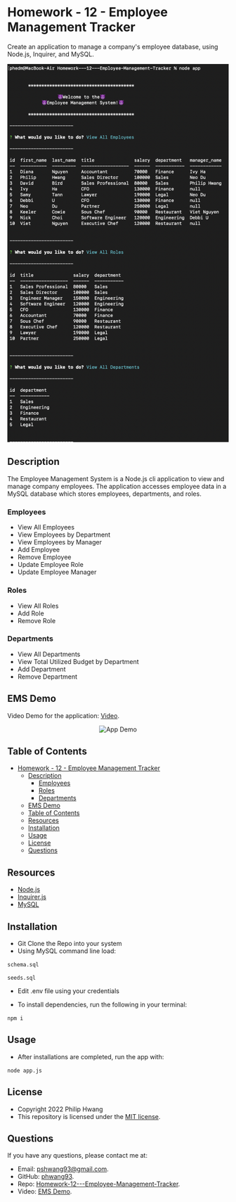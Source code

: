# Homework - 12 - Employee Management Tracker
Create an application to manage a company's employee database, using Node.js, Inquirer, and MySQL.

<p align = "center">
<img alt="preview" src="./imgs/screenshot.png">
</p>

## Description
 The Employee Management System is a Node.js cli application to view and manage company employees. The application accesses employee data in a MySQL database which stores employees, departments, and roles. 
### Employees

* View All Employees
* View Employees by Department
* View Employees by Manager
* Add Employee
* Remove Employee
* Update Employee Role
* Update Employee Manager

### Roles

* View All Roles
* Add Role
* Remove Role

### Departments

* View All Departments
* View Total Utilized Budget by Department
* Add Department
* Remove Department
## EMS Demo 

Video Demo for the application: [Video](https://youtu.be/TS4lhvd99LE).

<p align = "center">
<img alt="App Demo" src="./imgs/demo.gif">
</p>

## Table of Contents

- [Homework - 12 - Employee Management Tracker](#homework---12---employee-management-tracker)
  - [Description](#description)
    - [Employees](#employees)
    - [Roles](#roles)
    - [Departments](#departments)
  - [EMS Demo](#ems-demo)
  - [Table of Contents](#table-of-contents)
  - [Resources](#resources)
  - [Installation](#installation)
  - [Usage](#usage)
  - [License](#license)
  - [Questions](#questions)

## Resources

* [Node.js](https://nodejs.org/)
* [Inquirer.js](https://www.npmjs.com/package/inquirer)
* [MySQL](https://www.npmjs.com/package/mysql)

## Installation

* Git Clone the Repo into your system
* Using MySQL command line load: 
```
schema.sql
```
```
seeds.sql
```
* Edit .env file using your credentials

* To install dependencies, run the following in your terminal:

```
npm i 
```
## Usage

* After installations are completed, run the app with: 

```
node app.js
```
## License

* Copyright 2022 Philip Hwang
* This repository is licensed under the [MIT license](./LICENSE).

## Questions

If you have any questions, please contact me at: 
* Email: [pshwang93@gmail.com](mailto:pshwang93@gmail.com). 
* GitHub: [phwang93](https://github.com/phwang93).
* Repo: [Homework-12---Employee-Management-Tracker](https://github.com/phwang93/Homework---12---Employee-Management-Tracker).
* Video: [EMS Demo](https://youtu.be/TS4lhvd99LE).